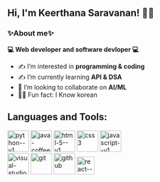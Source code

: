 ##  Hi, I'm Keerthana Saravanan! 🙋‍♀️
### ✨About me✨
**💻 Web developer and software devloper 💻**
- ✍️ I’m interested in **programming & coding**
- ✍️ I’m currently learning **API & DSA**
- 🤖 I’m looking to collaborate on **AI/ML**
- 🙋‍♀️ Fun fact: I Know korean

## Languages and Tools:
<img width="48" height="48" src="https://img.icons8.com/color/48/python--v1.png" alt="python--v1"/> <img width="48" height="48" src="https://img.icons8.com/color/48/java-coffee-cup-logo--v1.png" alt="java-coffee-cup-logo--v1"/> <img width="48" height="48" src="https://img.icons8.com/color/48/html-5--v1.png" alt="html-5--v1"/>
<img width="48" height="48" src="https://img.icons8.com/fluency/48/css3.png" alt="css3"/> <img width="48" height="48" src="https://img.icons8.com/color/48/javascript--v1.png" alt="javascript--v1"/>
<br>
<img width="48" height="48" src="https://img.icons8.com/color/48/visual-studio-code-2019.png" alt="visual-studio-code-2019"/> <img width="48" height="48" src="https://img.icons8.com/color/48/git.png" alt="git"/>
<img width="48" height="48" src="https://img.icons8.com/material-sharp/48/github.png" alt="github"/>
<img width="40" height="40" src="https://img.icons8.com/ultraviolet/40/react--v1.png" alt="react--v1"/>

<!---
keerthanasaravanan-04/keerthanasaravanan-04 is a ✨ special ✨ repository because its `README.md` (this file) appears on your GitHub profile.
You can click the Preview link to take a look at your changes.
--->
